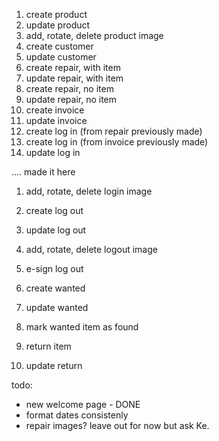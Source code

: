 1. create product
1. update product
1. add, rotate, delete product image
2. create customer
2. update customer
3. create repair, with item
3. update repair, with item
1. create repair, no item
1. update repair, no item
4. create invoice
4. update invoice
5. create log in (from repair previously made)
5. create log in (from invoice previously made)
5. update log in

.... made it here

1. add, rotate, delete login image

6. create log out
6. update log out
1. add, rotate, delete logout image
1. e-sign log out

7. create wanted
7. update wanted

1. mark wanted item as found


1. return item
1. update return


todo:
- new welcome page - DONE
- format dates consistenly
- repair images?  leave out for now but ask Ke.